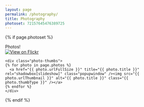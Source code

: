 ```yaml
---
layout: page
permalink: /photography/
title: Photography
photoset: 72157645476389725
---
```


<div class="container">

{% if page.photoset %}

  <div class="box">
    <div class="box-title title clearfix">
      <div class="left">Photos!</div>
      <div class="right"><a href="https://www.flickr.com/photos/darshandsoni/sets/{{ page.photoset }}/" target="_blank" title="View on Flickr"><img src="/images/icons/hand_drawn_flickr.png" alt="View on Flickr" /></a>
      </div>
    </div>

    <div class="photo-thumbs">
    {% for photo in page.photos %}
      <a href="{{ photo.urlFullSize }}" title="{{ photo.title }}" rel="shadowbox[slideshow]" class="popupwindow" /><img src="{{ photo.urlThumbnail }}" alt="{{ photo.title }}" class="{{ photo.thumbType }}" /></a>
    {% endfor %}
    </div>
  </div>

{% endif %}

</div>
